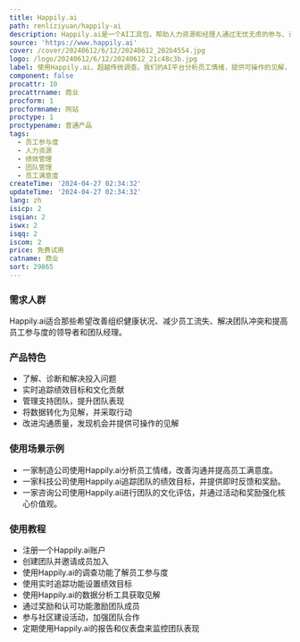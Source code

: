 ```yaml
---
title: Happily.ai
path: renliziyuan/happily-ai
description: Happily.ai是一个AI工具包，帮助人力资源和经理人通过无忧无虑的参与、认可和绩效管理来提高人才留存和团队生产力。
source: 'https://www.happily.ai'
cover: /cover/20240612/6/12/20240612_202b4554.jpg
logo: /logo/20240612/6/12/20240612_21c48c3b.jpg
label: 使用Happily.ai，超越传统调查。我们的AI平台分析员工情绪，提供可操作的见解，为健康、投入、高绩效的团队提供支持。
component: false
procattr: 10
procattrname: 商业
procform: 1
procformname: 网站
proctype: 1
proctypename: 普通产品
tags:
  - 员工参与度
  - 人力资源
  - 绩效管理
  - 团队管理
  - 员工满意度
createTime: '2024-04-27 02:34:32'
updateTime: '2024-04-27 02:34:32'
lang: zh
isicp: 2
isqian: 2
iswx: 2
isqq: 2
iscom: 2
price: 免费试用
catname: 商业
sort: 29865
---
```




### 需求人群
Happily.ai适合那些希望改善组织健康状况、减少员工流失、解决团队冲突和提高员工参与度的领导者和团队经理。

### 产品特色
- 了解、诊断和解决投入问题
- 实时追踪绩效目标和文化贡献
- 管理支持团队，提升团队表现
- 将数据转化为见解，并采取行动
- 改进沟通质量，发现机会并提供可操作的见解

### 使用场景示例
- 一家制造公司使用Happily.ai分析员工情绪，改善沟通并提高员工满意度。
- 一家科技公司使用Happily.ai追踪团队的绩效目标，并提供即时反馈和奖励。
- 一家咨询公司使用Happily.ai进行团队的文化评估，并通过活动和奖励强化核心价值观。

### 使用教程
- 注册一个Happily.ai账户
- 创建团队并邀请成员加入
- 使用Happily.ai的调查功能了解员工参与度
- 使用实时追踪功能设置绩效目标
- 使用Happily.ai的数据分析工具获取见解
- 通过奖励和认可功能激励团队成员
- 参与社区建设活动，加强团队合作
- 定期使用Happily.ai的报告和仪表盘来监控团队表现

  
